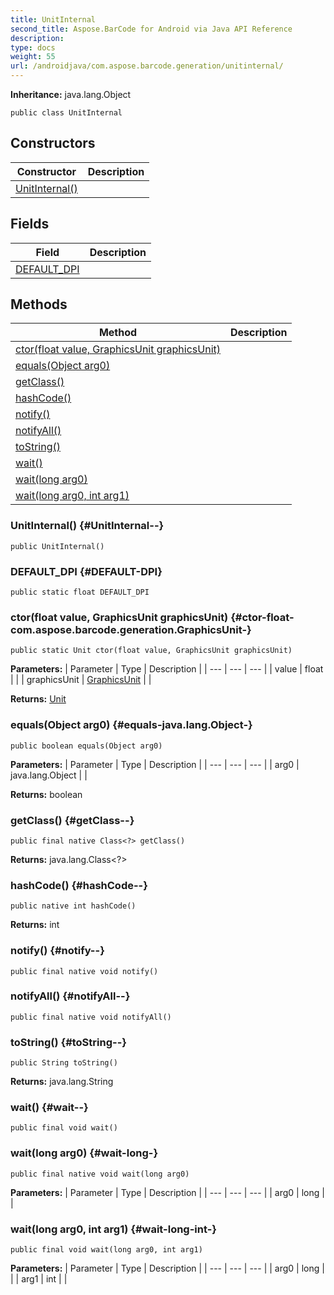 ```yaml
---
title: UnitInternal
second_title: Aspose.BarCode for Android via Java API Reference
description: 
type: docs
weight: 55
url: /androidjava/com.aspose.barcode.generation/unitinternal/
---
```

**Inheritance:**
java.lang.Object
```
public class UnitInternal
```
## Constructors

| Constructor | Description |
| --- | --- |
| [UnitInternal()](#UnitInternal--) |  |
## Fields

| Field | Description |
| --- | --- |
| [DEFAULT_DPI](#DEFAULT-DPI) |  |
## Methods

| Method | Description |
| --- | --- |
| [ctor(float value, GraphicsUnit graphicsUnit)](#ctor-float-com.aspose.barcode.generation.GraphicsUnit-) |  |
| [equals(Object arg0)](#equals-java.lang.Object-) |  |
| [getClass()](#getClass--) |  |
| [hashCode()](#hashCode--) |  |
| [notify()](#notify--) |  |
| [notifyAll()](#notifyAll--) |  |
| [toString()](#toString--) |  |
| [wait()](#wait--) |  |
| [wait(long arg0)](#wait-long-) |  |
| [wait(long arg0, int arg1)](#wait-long-int-) |  |
### UnitInternal() {#UnitInternal--}
```
public UnitInternal()
```


### DEFAULT_DPI {#DEFAULT-DPI}
```
public static float DEFAULT_DPI
```


### ctor(float value, GraphicsUnit graphicsUnit) {#ctor-float-com.aspose.barcode.generation.GraphicsUnit-}
```
public static Unit ctor(float value, GraphicsUnit graphicsUnit)
```




**Parameters:**
| Parameter | Type | Description |
| --- | --- | --- |
| value | float |  |
| graphicsUnit | [GraphicsUnit](../../com.aspose.barcode.generation/graphicsunit) |  |

**Returns:**
[Unit](../../com.aspose.barcode.generation/unit)
### equals(Object arg0) {#equals-java.lang.Object-}
```
public boolean equals(Object arg0)
```




**Parameters:**
| Parameter | Type | Description |
| --- | --- | --- |
| arg0 | java.lang.Object |  |

**Returns:**
boolean
### getClass() {#getClass--}
```
public final native Class<?> getClass()
```




**Returns:**
java.lang.Class<?>
### hashCode() {#hashCode--}
```
public native int hashCode()
```




**Returns:**
int
### notify() {#notify--}
```
public final native void notify()
```




### notifyAll() {#notifyAll--}
```
public final native void notifyAll()
```




### toString() {#toString--}
```
public String toString()
```




**Returns:**
java.lang.String
### wait() {#wait--}
```
public final void wait()
```




### wait(long arg0) {#wait-long-}
```
public final native void wait(long arg0)
```




**Parameters:**
| Parameter | Type | Description |
| --- | --- | --- |
| arg0 | long |  |

### wait(long arg0, int arg1) {#wait-long-int-}
```
public final void wait(long arg0, int arg1)
```




**Parameters:**
| Parameter | Type | Description |
| --- | --- | --- |
| arg0 | long |  |
| arg1 | int |  |

